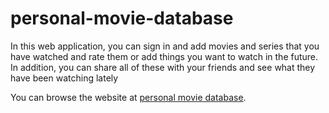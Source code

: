 # personal-movie-database

In this web application, you can sign in and add movies and series that you have watched and rate them or add things you want to watch in the future.
In addition, you can share all of these with your friends and see what they have been watching lately

You can browse the website at [personal movie database](http://personalmoviedatabase.fly.dev).

